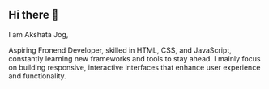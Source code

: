 ## Hi there 👋

I am Akshata Jog,

Aspiring Fronend Developer, skilled in HTML, CSS, and JavaScript, constantly learning new frameworks and tools to stay ahead.
I mainly focus on building responsive, interactive interfaces that enhance user experience and functionality.

<!--
**akshatasProjects/akshatasProjects** is a ✨ _special_ ✨ repository because its `README.md` (this file) appears on your GitHub profile.

Here are some ideas to get you started:

- 🔭 I’m currently working on ...
- 🌱 I’m currently learning ...
- 👯 I’m looking to collaborate on ...
- 🤔 I’m looking for help with ...
- 💬 Ask me about ...
- 📫 How to reach me: ...
- 😄 Pronouns: ...
- ⚡ Fun fact: ...
-->
